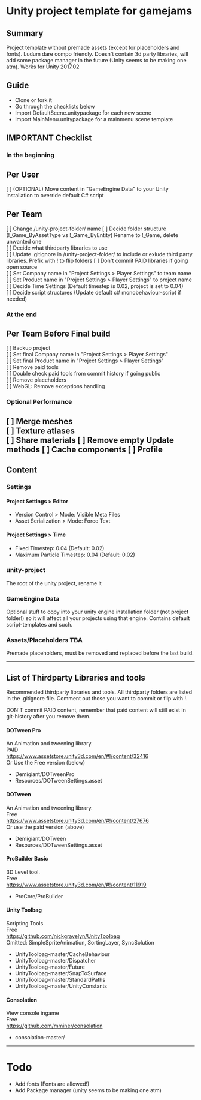 # Unity project template for gamejams

## Summary
Project template without premade assets (except for placeholders and fonts). Ludum dare compo friendly.
Doesn't contain 3d party libraries, will add some package manager in the future (Unity seems to be making one atm).
Works for Unity 2017.02

## Guide
* Clone or fork it
* Go through the checklists below
* Import DefaultScene.unitypackage for each new scene
* Import MainMenu.unitypackage for a mainmenu scene template

## IMPORTANT Checklist
### In the beginning

## Per User
[ ] (OPTIONAL) Move content in "GameEngine Data" to your Unity installation to override default C# script

## Per Team 
[ ] Change /unity-project-folder/ name
[ ] Decide folder structure (!_Game_ByAssetType vs !_Game_ByEntity) Rename to !_Game, delete unwanted one  
[ ] Decide what thirdparty libraries to use      
[ ] Update .gitignore in /unity-project-folder/ to include or exlude third party libraries. Prefix with ! to flip folders
[ ] Don't commit PAID libraries if going open source     
[ ] Set Company name in "Project Settings > Player Settings" to team name   
[ ] Set Product name in "Project Settings > Player Settings" to project name   
[ ] Decide Time Settings (Default timestep is 0.02, project is set to 0.04)    
[ ] Decide script structures (Update default c# monobehaviour-script if needed)
 
### At the end

## Per Team Before Final build
[ ] Backup project     
[ ] Set final Company name in "Project Settings > Player Settings"     
[ ] Set final Product name in "Project Settings > Player Settings"      
[ ] Remove paid tools      
[ ] Double check paid tools from commit history if going public    
[ ] Remove placeholders       
[ ] WebGL: Remove exceptions handling      

### Optional Performance
[ ] Merge meshes    
[ ] Texture atlases    
[ ] Share materials
[ ] Remove empty Update methods
[ ] Cache components
[ ] Profile
--------

## Content ##

### Settings
#### Project Settings > Editor
- Version Control > Mode: Visible Meta Files
- Asset Serialization > Mode: Force Text

#### Project Settings > Time
- Fixed Timestep: 0.04 (Default: 0.02)
- Maximum Particle Timestep: 0.04 (Default: 0.02)

### unity-project
The root of the unity project, rename it

### GameEngine Data
Optional stuff to copy into your unity engine installation folder (not project folder!) so it will affect all your projects using that engine. Contains default script-templates and such.

### Assets/Placeholders TBA
Premade placeholders, must be removed and replaced before the last build.

-----

## List of Thirdparty Libraries and tools
Recommended thirdparty libraries and tools. All thirdparty folders are listed in the .gitignore file. Comment out those you want to commit or flip with !. 

DON'T commit PAID content, remember that paid content will still exist in git-history after you remove them.

#### DOTween Pro
An Animation and tweening library.   
PAID  
https://www.assetstore.unity3d.com/en/#!/content/32416   
Or Use the Free version (below)  

* Demigiant/DOTweenPro
* Resources/DOTweenSettings.asset

#### DOTween
An Animation and tweening library.  
Free   
https://www.assetstore.unity3d.com/en/#!/content/27676    
Or use the paid version (above)  

* Demigiant/DOTween
* Resources/DOTweenSettings.asset

#### ProBuilder Basic
3D Level tool.   
Free    
https://www.assetstore.unity3d.com/en/#!/content/11919    

* ProCore/ProBuilder


#### Unity Toolbag
Scripting Tools   
Free   
https://github.com/nickgravelyn/UnityToolbag     
Omitted: SimpleSpriteAnimation, SortingLayer, SyncSolution    
 
* UnityToolbag-master/CacheBehaviour
* UnityToolbag-master/Dispatcher
* UnityToolbag-master/Future
* UnityToolbag-master/SnapToSurface
* UnityToolbag-master/StandardPaths
* UnityToolbag-master/UnityConstants

####  Consolation
View console ingame    
Free    
https://github.com/mminer/consolation    

* consolation-master/

---------

# Todo
* Add fonts (Fonts are allowed!)
* Add Package manager (unity seems to be making one atm)
